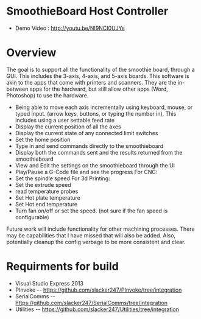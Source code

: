 # SmoothieBoard Host Controller
  -  Demo Video : http://youtu.be/NI9NCI0UJYs
  
# Overview

The goal is to support all the functionality of the smoothie board, through a GUI.  This includes the 3-axis, 4-axis, and 5-axis boards. This software is akin to the apps that come with printers and scanners.  They are the in-between apps for the hardward, but still allow other apps (Word, Photoshop) to use the hardware.
  * Being able to move each axis incrementally using keyboard, mouse, or typed input. (arrow keys, buttons, or typing the number in), This includes using a user settable feed rate
  * Display the current position of all the axes
  * Display the current state of any connected limit switches
  * Set the home position
  * Type in and send commands directly  to the smoothieboard
  * Display both the commands sent and the results returned from the smoothieboard
  * View and Edit the settings on the smoothieboard through the UI
  * Play/Pause a G-Code file and see the progress
For CNC:
  * Set the spindle speed
For 3d Printing:
  * Set the extrude speed
  * read temperature probes
  * Set Hot plate temperature
  * Set Hot end temperature
  * Turn fan on/off or set the speed. (not sure if the fan speed is configurable)

Future work will include functionality for other machining processes.  There may be capabilities that I have missed that will also be added.  Also, potentially cleanup the config verbage to be more consistent and clear.

# Requirments for build
  - Visual Studio Express 2013
  - PInvoke -- https://github.com/slacker247/PInvoke/tree/integration
  - SerialComms -- https://github.com/slacker247/SerialComms/tree/integration
  - Utilities -- https://github.com/slacker247/Utilities/tree/integration
